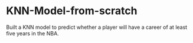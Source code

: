 # KNN-Model-from-scratch
Built a KNN model to predict whether a player will have a career of at least five years in the NBA.
